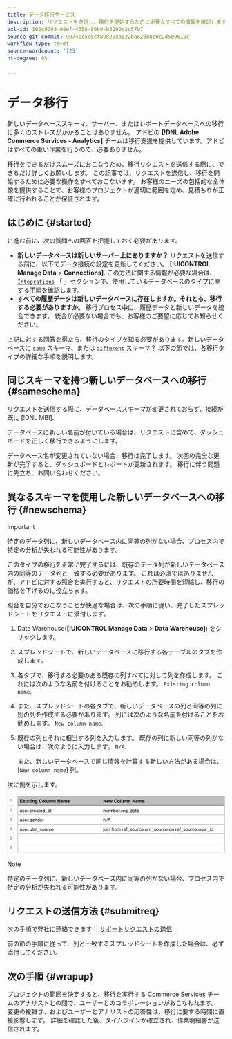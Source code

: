 ```yaml
---
title: データ移行サービス
description: リクエストを送信し、移行を開始するために必要なすべての情報を確認します。
exl-id: 105cd003-98ef-4358-80b9-b3190c2c57b7
source-git-commit: 9974cc5c5cf89829ca522ba620b8c0c2d509610c
workflow-type: tm+mt
source-wordcount: '723'
ht-degree: 0%

---
```


# データ移行

新しいデータベーススキーマ、サーバー、またはレポートデータベースへの移行に多くのストレスがかかることはありません。 アドビの **[!DNL Adobe Commerce Services - Analytics]** チームは移行支援を提供しています。アドビはすべての重い作業を行うので、必要ありません。

移行をできるだけスムーズにおこなうため、移行リクエストを送信する際に、できるだけ詳しくお願いします。 この記事では、リクエストを送信し、移行を開始するために必要な操作をすべておこないます。 お客様のニーズの包括的な全体像を提供することで、お客様のプロジェクトが適切に範囲を定め、見積もりが正確に行われることが保証されます。

## はじめに {#started}

に進む前に、次の質問への回答を把握しておく必要があります。

* **新しいデータベースは新しいサーバー上にありますか？** リクエストを送信する前に、以下でデータ接続の設定を更新してください。 **[!UICONTROL Manage Data** > **Connections]**. この方法に関する情報が必要な場合は、 [`Integrations`](../integrations/integrations.md) 「 」セクションで、使用しているデータベースのタイプに関する手順を確認します。
* **すべての履歴データは新しいデータベースに存在しますか。それとも、移行する必要がありますか。** 移行プロセス中に、履歴データと新しいデータを統合できます。 統合が必要ない場合でも、お客様のご要望に応じてお知らせください。

上記に対する回答を得たら、移行のタイプを知る必要があります。新しいデータベースに [`same`](#sameschema) スキーマ、または [`different`](#newschema) スキーマ？ 以下の節では、各移行タイプの詳細な手順を説明します。

## 同じスキーマを持つ新しいデータベースへの移行 {#sameschema}

リクエストを送信する際に、データベーススキーマが変更されておらず、接続が既に [!DNL MBI].

データベースに新しい名前が付いている場合は、リクエストに含めて、ダッシュボードを正しく移行できるようにします。

データベース名が変更されていない場合、移行は完了します。 次回の完全な更新が完了すると、ダッシュボードとレポートが更新されます。 移行に伴う問題に先立ち、お問い合わせください。

## 異なるスキーマを使用した新しいデータベースへの移行 {#newschema}

>[!IMPORTANT]
>
>特定のデータ列に、新しいデータベース内に同等の列がない場合、プロセス内で特定の分析が失われる可能性があります。

このタイプの移行を正常に完了するには、既存のデータ列が新しいデータベース内の同等のデータ列と一致する必要があります。 これは必須ではありませんが、アドビに対する照合を実行すると、リクエストの所要時間を短縮し、移行の価格を下げるのに役立ちます。

照合を自分でおこなうことが快適な場合は、次の手順に従い、完了したスプレッドシートをリクエストに添付します。

1. Data Warehouse(**[!UICONTROL Manage Data** > **Data Warehouse]**) をクリックします。
1. スプレッドシートで、新しいデータベースに移行する各テーブルのタブを作成します。
1. 各タブで、移行する必要のある既存の列すべてに対して列を作成します。 これには次のような名前を付けることをお勧めします。 `Existing column name`.
1. また、スプレッドシートの各タブで、新しいデータベースの列と同等の列に別の列を作成する必要があります。 列には次のような名前を付けることをお勧めします。 `New column name`.
1. 既存の列とそれに相当する列を入力します。 既存の列に新しい同等の列がない場合は、次のように入力します。 `N/A`.

   また、新しいデータベースで同じ情報を計算する新しい方法がある場合は、 [`New column name`] 列。

次に例を示します。

![](../../../assets/Migration_Spreadsheet.png)

>[!NOTE]
>
>特定のデータ列に、新しいデータベース内に同等の列がない場合、プロセス内で特定の分析が失われる可能性があります。

## リクエストの送信方法 {#submitreq}

次の手順で弊社に連絡できます： [サポートリクエストの送信](../../../guide-overview.md).

前の節の手順に従って、列と一致するスプレッドシートを作成した場合は、必ず添付してください。

## 次の手順 {#wrapup}

プロジェクトの範囲を決定すると、移行を実行する Commerce Services チームのアナリストとの間で、ユーザーとのコラボレーションがおこなわれます。 変更の複雑さ、およびユーザーとアナリストの応答性は、移行に要する時間に直接影響します。 詳細を確認した後、タイムラインが確立され、作業明細書が送信されます。
